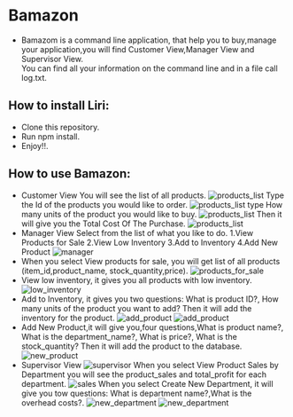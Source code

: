 # Bamazon
* Bamazom is a command line application, that help you to buy,manage your application,you will find Customer View,Manager View and Supervisor View.  
You can find all your information on the command line and in a file call log.txt.
## How to install Liri:
* Clone this repository.
* Run npm install.
* Enjoy!!.
## How to use Bamazon:
* Customer View
You will see the list of all products.
![products_list](./images/products_list.png)
Type the Id of the products you would like to order.
![products_list](./images/products_list.png)
type How many units of the product you would like to buy.
![products_list](./images/products_list.png)
Then it will give you the Total Cost Of The Purchase.
![products_list](./images/products_list.png)
* Manager View
Select from the list of what you like to do.
1.View Products for Sale 
2.View Low Inventory 
3.Add to Inventory 
4.Add New Product 
![manager](./images/manager.png)
* When you select View products for sale, you will get list of all products (item_id,product_name, stock_quantity,price).
![products_for_sale](./images/product_for_sale.png)
* View low inventory, it gives you all products with low inventory.
![low_inventory](./images/low_inventory)
* Add to Inventory, it gives you two questions: What is product ID?, How many units of the product you want to add? Then it will add the inventory for the product.
![add_product](./images/add.png)
![add_product](./images/add2.png)
* Add New Product,it will give you,four questions,What is product name?, What is the department_name?, What is price?, What is the stock_quantity? Then it will add the product to the database.
![new_product](./images/new_product.png)
* Supervisor View
![supervisor](./images/supervisor.png)
When you select View Product Sales by Department you will see the product_sales and total_profit for each department.
![sales](./images/sales_by_department.png)
When you select Create New Department, it will give you tow questions: What is department name?,What is the overhead costs?.
![new_department](./images/new1.png)
![new_department](./images/new2.png)

